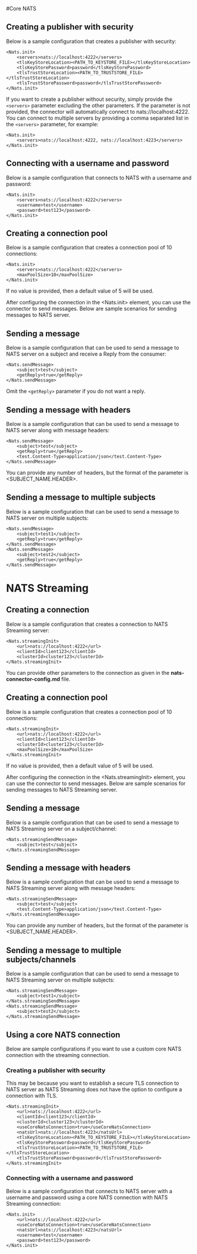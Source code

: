#Core NATS

## Creating a publisher with security

Below is a sample configuration that creates a publisher with security:
```
<Nats.init>
    <servers>nats://localhost:4222</servers>
    <tlsKeyStoreLocation><PATH_TO_KEYSTORE_FILE></tlsKeyStoreLocation>
    <tlsKeyStorePassword>password</tlsKeyStorePassword>
    <tlsTrustStoreLocation><PATH_TO_TRUSTSTORE_FILE></tlsTrustStoreLocation>
    <tlsTrustStorePassword>password</tlsTrustStorePassword>
</Nats.init>
```
If you want to create a publisher without security, simply provide the ```<servers>``` parameter excluding the other parameters. If the <servers> parameter is
not provided, the connector will automatically connect to nats://localhost:4222. You can connect to multiple 
servers by providing a comma separated list in the ```<servers>``` parameter, for example:

```
<Nats.init>
    <servers>nats://localhost:4222, nats://localhost:4223</servers>
</Nats.init>
```

## Connecting with a username and password 

Below is a sample configuration that connects to NATS with a username and password:

```
<Nats.init>
    <servers>nats://localhost:4222</servers>
    <username>test</username>
    <password>test123</password>
</Nats.init>
```
## Creating a connection pool

Below is a sample configuration that creates a connection pool of 10 connections:

```
<Nats.init>
    <servers>nats://localhost:4222</servers>
    <maxPoolSize>10</maxPoolSize>
</Nats.init>
```
If no value is provided, then a default value of 5 will be used.

After configuring the connection in the <Nats.init> element, you can use the connector to send messages. Below are sample
scenarios for sending messages to NATS server.

## Sending a message

Below is a sample configuration that can be used to send a message to NATS server on a subject and receive a Reply from the consumer:

```
<Nats.sendMessage>
    <subject>test</subject>
    <getReply>true</getReply>
</Nats.sendMessage>
```
Omit the ```<getReply>``` parameter if you do not want a reply. 

## Sending a message with headers

Below is a sample configuration that can be used to send a message to NATS server along with message headers:

```
<Nats.sendMessage>
    <subject>test</subject>
    <getReply>true</getReply>
    <test.Content-Type>application/json</test.Content-Type>
</Nats.sendMessage>
```
You can provide any number of headers, but the format of the parameter is <SUBJECT_NAME.HEADER>.

## Sending a message to multiple subjects

Below is a sample configuration that can be used to send a message to NATS server on multiple subjects:

```
<Nats.sendMessage>
    <subject>test1</subject>
    <getReply>true</getReply>
</Nats.sendMessage>
<Nats.sendMessage>
    <subject>test2</subject>
    <getReply>true</getReply>
</Nats.sendMessage>

```

# NATS Streaming

## Creating a connection

Below is a sample configuration that creates a connection to NATS Streaming server:

```
<Nats.streamingInit>
    <url>nats://localhost:4222</url>
    <clientId>client123</clientId>
    <clusterId>cluster123</clusterId>
</Nats.streamingInit>
```

You can provide other parameters to the connection as given in the __nats-connector-config.md__ file.

## Creating a connection pool

Below is a sample configuration that creates a connection pool of 10 connections:

```
<Nats.streamingInit>
    <url>nats://localhost:4222</url>
    <clientId>client123</clientId>
    <clusterId>cluster123</clusterId>
    <maxPoolSize>10</maxPoolSize>
</Nats.streamingInit>
```
If no value is provided, then a default value of 5 will be used.

After configuring the connection in the <Nats.streamingInit> element, you can use the connector to send messages. Below are sample
scenarios for sending messages to NATS Streaming server.

## Sending a message

Below is a sample configuration that can be used to send a message to NATS Streaming server on a subject/channel:

```
<Nats.streamingSendMessage>
    <subject>test</subject>
</Nats.streamingSendMessage>

```

## Sending a message with headers

Below is a sample configuration that can be used to send a message to NATS Streaming server along with message headers:

```
<Nats.streamingSendMessage>
    <subject>test</subject>
    <test.Content-Type>application/json</test.Content-Type>
</Nats.streamingSendMessage>
```
You can provide any number of headers, but the format of the parameter is <SUBJECT_NAME.HEADER>.

## Sending a message to multiple subjects/channels

Below is a sample configuration that can be used to send a message to NATS Streaming server on multiple subjects:

```
<Nats.streamingSendMessage>
    <subject>test1</subject>
</Nats.streamingSendMessage>
<Nats.streamingSendMessage>
    <subject>test2</subject>
</Nats.streamingSendMessage>

```

## Using a core NATS connection

Below are sample configurations if you want to use a custom core NATS connection with the streaming connection. 

### Creating a publisher with security

This may be because you want to establish a secure TLS connection to NATS server as NATS Streaming does not have the option
to configure a connection with TLS.

```
<Nats.streamingInit>
    <url>nats://localhost:4222</url>
    <clientId>client123</clientId>
    <clusterId>cluster123</clusterId>
    <useCoreNatsConnection>true</useCoreNatsConnection>
    <natsUrl>nats://localhost:4223</natsUrl>
    <tlsKeyStoreLocation><PATH_TO_KEYSTORE_FILE></tlsKeyStoreLocation>
    <tlsKeyStorePassword>password</tlsKeyStorePassword>
    <tlsTrustStoreLocation><PATH_TO_TRUSTSTORE_FILE></tlsTrustStoreLocation>
    <tlsTrustStorePassword>password</tlsTrustStorePassword>
</Nats.streamingInit>
```

### Connecting with a username and password

Below is a sample configuration that connects to NATS server with a username and password using a core NATS 
connection with NATS Streaming connection:

```
<Nats.init>
    <url>nats://localhost:4222</url>
    <useCoreNatsConnection>true</useCoreNatsConnection>
    <natsUrl>nats://localhost:4223</natsUrl>
    <username>test</username>
    <password>test123</password>
</Nats.init>
```
